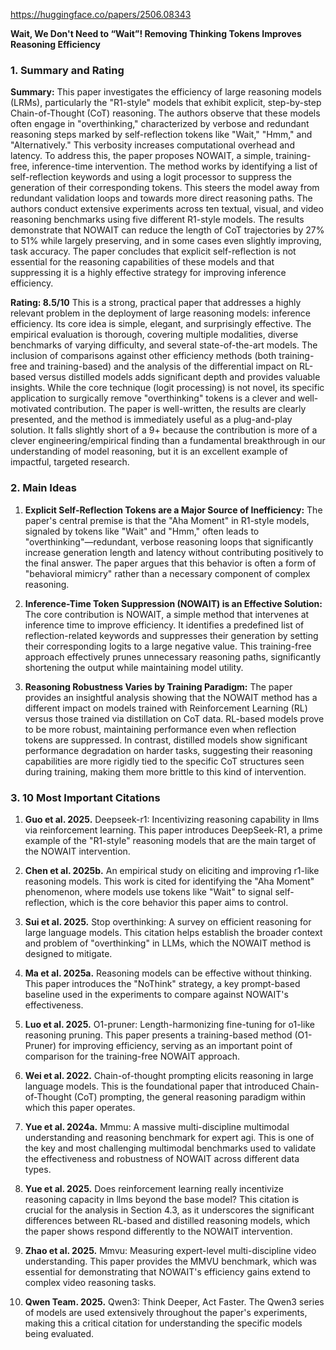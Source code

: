 https://huggingface.co/papers/2506.08343

**Wait, We Don't Need to “Wait”! Removing Thinking Tokens Improves Reasoning Efficiency**

### 1. Summary and Rating

**Summary:**
This paper investigates the efficiency of large reasoning models (LRMs), particularly the "R1-style" models that exhibit explicit, step-by-step Chain-of-Thought (CoT) reasoning. The authors observe that these models often engage in "overthinking," characterized by verbose and redundant reasoning steps marked by self-reflection tokens like "Wait," "Hmm," and "Alternatively." This verbosity increases computational overhead and latency. To address this, the paper proposes NOWAIT, a simple, training-free, inference-time intervention. The method works by identifying a list of self-reflection keywords and using a logit processor to suppress the generation of their corresponding tokens. This steers the model away from redundant validation loops and towards more direct reasoning paths. The authors conduct extensive experiments across ten textual, visual, and video reasoning benchmarks using five different R1-style models. The results demonstrate that NOWAIT can reduce the length of CoT trajectories by 27% to 51% while largely preserving, and in some cases even slightly improving, task accuracy. The paper concludes that explicit self-reflection is not essential for the reasoning capabilities of these models and that suppressing it is a highly effective strategy for improving inference efficiency.

**Rating: 8.5/10**
This is a strong, practical paper that addresses a highly relevant problem in the deployment of large reasoning models: inference efficiency. Its core idea is simple, elegant, and surprisingly effective. The empirical evaluation is thorough, covering multiple modalities, diverse benchmarks of varying difficulty, and several state-of-the-art models. The inclusion of comparisons against other efficiency methods (both training-free and training-based) and the analysis of the differential impact on RL-based versus distilled models adds significant depth and provides valuable insights. While the core technique (logit processing) is not novel, its specific application to surgically remove "overthinking" tokens is a clever and well-motivated contribution. The paper is well-written, the results are clearly presented, and the method is immediately useful as a plug-and-play solution. It falls slightly short of a 9+ because the contribution is more of a clever engineering/empirical finding than a fundamental breakthrough in our understanding of model reasoning, but it is an excellent example of impactful, targeted research.

### 2. Main Ideas

1.  **Explicit Self-Reflection Tokens are a Major Source of Inefficiency:** The paper's central premise is that the "Aha Moment" in R1-style models, signaled by tokens like "Wait" and "Hmm," often leads to "overthinking"—redundant, verbose reasoning loops that significantly increase generation length and latency without contributing positively to the final answer. The paper argues that this behavior is often a form of "behavioral mimicry" rather than a necessary component of complex reasoning.

2.  **Inference-Time Token Suppression (NOWAIT) is an Effective Solution:** The core contribution is NOWAIT, a simple method that intervenes at inference time to improve efficiency. It identifies a predefined list of reflection-related keywords and suppresses their generation by setting their corresponding logits to a large negative value. This training-free approach effectively prunes unnecessary reasoning paths, significantly shortening the output while maintaining model utility.

3.  **Reasoning Robustness Varies by Training Paradigm:** The paper provides an insightful analysis showing that the NOWAIT method has a different impact on models trained with Reinforcement Learning (RL) versus those trained via distillation on CoT data. RL-based models prove to be more robust, maintaining performance even when reflection tokens are suppressed. In contrast, distilled models show significant performance degradation on harder tasks, suggesting their reasoning capabilities are more rigidly tied to the specific CoT structures seen during training, making them more brittle to this kind of intervention.

### 3. 10 Most Important Citations

1.  **Guo et al. 2025.** Deepseek-r1: Incentivizing reasoning capability in llms via reinforcement learning.
    This paper introduces DeepSeek-R1, a prime example of the "R1-style" reasoning models that are the main target of the NOWAIT intervention.

2.  **Chen et al. 2025b.** An empirical study on eliciting and improving r1-like reasoning models.
    This work is cited for identifying the "Aha Moment" phenomenon, where models use tokens like "Wait" to signal self-reflection, which is the core behavior this paper aims to control.

3.  **Sui et al. 2025.** Stop overthinking: A survey on efficient reasoning for large language models.
    This citation helps establish the broader context and problem of "overthinking" in LLMs, which the NOWAIT method is designed to mitigate.

4.  **Ma et al. 2025a.** Reasoning models can be effective without thinking.
    This paper introduces the "NoThink" strategy, a key prompt-based baseline used in the experiments to compare against NOWAIT's effectiveness.

5.  **Luo et al. 2025.** O1-pruner: Length-harmonizing fine-tuning for o1-like reasoning pruning.
    This paper presents a training-based method (O1-Pruner) for improving efficiency, serving as an important point of comparison for the training-free NOWAIT approach.

6.  **Wei et al. 2022.** Chain-of-thought prompting elicits reasoning in large language models.
    This is the foundational paper that introduced Chain-of-Thought (CoT) prompting, the general reasoning paradigm within which this paper operates.

7.  **Yue et al. 2024a.** Mmmu: A massive multi-discipline multimodal understanding and reasoning benchmark for expert agi.
    This is one of the key and most challenging multimodal benchmarks used to validate the effectiveness and robustness of NOWAIT across different data types.

8.  **Yue et al. 2025.** Does reinforcement learning really incentivize reasoning capacity in llms beyond the base model?
    This citation is crucial for the analysis in Section 4.3, as it underscores the significant differences between RL-based and distilled reasoning models, which the paper shows respond differently to the NOWAIT intervention.

9.  **Zhao et al. 2025.** Mmvu: Measuring expert-level multi-discipline video understanding.
    This paper provides the MMVU benchmark, which was essential for demonstrating that NOWAIT's efficiency gains extend to complex video reasoning tasks.

10. **Qwen Team. 2025.** Qwen3: Think Deeper, Act Faster.
    The Qwen3 series of models are used extensively throughout the paper's experiments, making this a critical citation for understanding the specific models being evaluated.
